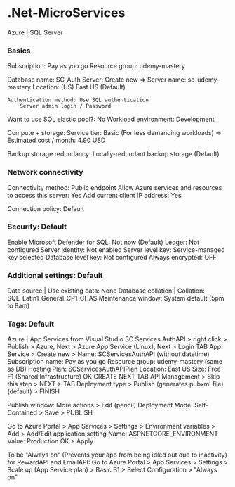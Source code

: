 # .Net-MicroServices

Azure | SQL Server

### Basics
Subscription: Pay as you go
Resource group: udemy-mastery

Database name: SC_Auth
Server: Create new => 
		Server name: sc-udemy-mastery
		Location: (US) East US (Default)

	Authentication method: Use SQL authentication
		Server admin login / Password

Want to use SQL elastic pool?: No
Workload environment: Development

Compute + storage: 
	Service tier: Basic (For less demanding workloads) => Estimated cost / month: 4.90 USD

Backup storage redundancy: Locally-redundant backup storage (Default)

### Network connectivity
Connectivity method: Public endpoint
Allow Azure services and resources to access this server: Yes
Add current client IP address: Yes

Connection policy: Default

### Security: Default
Enable Microsoft Defender for SQL: Not now (Default)
Ledger: Not configured
Server identity: Not enabled
Server level key: Service-managed key selected
Database level key: Not configured
Always encrypted: OFF

### Additional settings: Default
Data source | Use existing data: None
Database collation | Collation: SQL_Latin1_General_CP1_CI_AS
Maintenance window: System default (5pm to 8am)

### Tags: Default


Azure | App Services from Visual Studio
SC.Services.AuthAPI > right click > Publish > Azure, Next > Azure App Service (Linux), Next > Login
TAB App Service > Create new > 
	Name: SCServicesAuthAPI (without datetime)
	Subscription name: Pay as you go
	Resource group: udemy-mastery (same as DB)
	Hosting Plan: 
		SCServicesAuthAPIPlan
		Location: East US
		Size: Free F1 (Shared Infrastructure)
		OK
	CREATE
	NEXT
TAB API Management > Skip this step > NEXT > 
TAB Deployment type > Publish (generates pubxml file) (default) > FINISH

Publish window:
	More actions > Edit (pencil)
		Deployment Mode: Self-Contained > Save > 
	PUBLISH

Go to Azure Portal > App Services > Settings > Environment variables > Add > 
	Add/Edit application setting
		Name: ASPNETCORE_ENVIRONMENT
		Value: Production
		OK > Apply

To be "Always on" (Prevents your app from being idled out due to inactivity) for RewardAPI and EmailAPI:
Go to Azure Portal > App Services > Settings > 
	Scale up (App Service plan) > Basic B1 > Select
	Configuration > "Always on"
	


